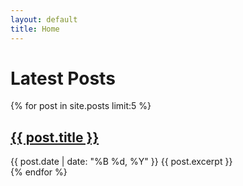 ```yaml
---
layout: default
title: Home
---
```


# Latest Posts

{% for post in site.posts limit:5 %}
  <article class="post-preview">
    <h2><a href="{{ post.url | relative_url }}">{{ post.title }}</a></h2>
    <time datetime="{{ post.date | date_to_xmlschema }}">
        {{ post.date | date: "%B %d, %Y" }}
    </time>
    {{ post.excerpt }}
  </article>
{% endfor %}